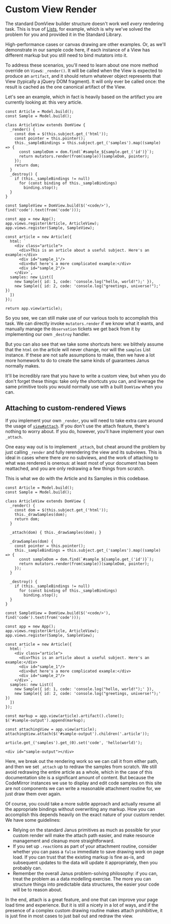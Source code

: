 Custom View Render
==================

The standard DomView builder structure doesn't work well _every_ rendering task.
This is true of [Lists](https://github.com/issa-tseng/janus-stdlib/blob/master/src/view/list.coffee),
for example, which is why we've solved the problem for you and provided it in the
Standard Library.

High-performance cases or canvas drawing are other examples. Or, as we'll demonstrate
in our sample code here, if each instance of a View has different markup but you
still need to bind mutators into it.

To address these scenarios, you'll need to learn about one more method override
on `View`s: `_render()`. It will be called when the View is expected to produce
an `artifact`, and it should return whatever object represents that View (typically
a jQuery DOM fragment). It will only ever be called once: the result is cached
as the one canonical artifact of the View.

Let's see an example, which in fact is heavily based on the artifact you are
currently looking at: this very article.

~~~
const Article = Model.build();
const Sample = Model.build();

class ArticleView extends DomView {
  _render() {
    const dom = $(this.subject.get_('html'));
    const pointer = this.pointer();
    this._sampleBindings = this.subject.get_('samples').map((sample) => {
      const sampleDom = dom.find(`#sample_${sample.get_('id')}`);
      return mutators.render(from(sample))(sampleDom, pointer);
    });
    return dom;
  }
  _destroy() {
    if (this._sampleBindings != null)
      for (const binding of this._sampleBindings)
        binding.stop();
  }
}

const SampleView = DomView.build($('<code/>'), find('code').text(from('code')));

const app = new App();
app.views.register(Article, ArticleView);
app.views.register(Sample, SampleView);

const article = new Article({
  html: `
    <div class="article">
      <div>This is an article about a useful subject. Here's an example:</div>
      <div id="sample_1"/>
      <div>But here's a more complicated example:</div>
      <div id="sample_2"/>
    </div>`,
  samples: new List([
    new Sample({ id: 1, code: 'console.log("hello, world!");' }),
    new Sample({ id: 2, code: 'console.log("greetings, universe!");' })
  ])
});

return app.view(article);
~~~

So you see, we can still make use of our various tools to accomplish this task.
We can directly invoke `mutators.render` if we know what it wants, and manually
manage the `Observation` tickets we get back from it by implementing our own
`_destroy` handler.

But you can also see that we take some shortcuts here: we blithely assume that
the `html` on the article will never change, nor will the `samples` List instance.
If these are not safe assumptions to make, then we have a lot more homework to
do to create the same kinds of guarantees Janus normally makes.

It'll be incredibly rare that you have to write a custom view, but when you do
don't forget these things: take only the shortcuts you can, and leverage the same
primitive tools you would normally use with a built `DomView` when you can.

Attaching to custom-rendered Views
----------------------------------

If you implement your own `_render`, you will need to take extra care around the
usage of [`view#attach`](/further-reading/view-attach). If you don't use the attach
feature, there's nothing to worry about. If you do, however, you'll have implement
your own `_attach`.

One easy way out is to implement `_attach`, but cheat around the problem by just
calling `_render` and fully rerendering the view and its subviews. This is ideal
in cases where there _are_ no subviews, and the work of attaching to what was
rendered is onerous: at least most of your document has been reattached, and you
are only redrawing a few things from scratch.

This is what we do with the Article and its Samples in this codebase.

~~~
const Article = Model.build();
const Sample = Model.build();

class ArticleView extends DomView {
  _render() {
    const dom = $(this.subject.get_('html'));
    this._drawSamples(dom);
    return dom;
  }

  _attach(dom) { this._drawSamples(dom); }

  _drawSamples(dom) {
    const pointer = this.pointer();
    this._sampleBindings = this.subject.get_('samples').map((sample) => {
      const sampleDom = dom.find(`#sample_${sample.get_('id')}`);
      return mutators.render(from(sample))(sampleDom, pointer);
    });
  }

  _destroy() {
    if (this._sampleBindings != null)
      for (const binding of this._sampleBindings)
        binding.stop();
  }
}

const SampleView = DomView.build($('<code/>'), find('code').text(from('code')));

const app = new App();
app.views.register(Article, ArticleView);
app.views.register(Sample, SampleView);

const article = new Article({
  html: `
    <div class="article">
      <div>This is an article about a useful subject. Here's an example:</div>
      <div id="sample_1"/>
      <div>But here's a more complicated example:</div>
      <div id="sample_2"/>
    </div>`,
  samples: new List([
    new Sample({ id: 1, code: 'console.log("hello, world!");' }),
    new Sample({ id: 2, code: 'console.log("greetings, universe!");' })
  ])
});

const markup = app.view(article).artifact().clone();
$('#sample-output').append(markup);

const attachingView = app.view(article);
attachingView.attach($('#sample-output').children('.article'));

article.get_('samples').get_(0).set('code', 'hello(world)');
~~~
~~~ target-html
<div id="sample-output"></div>
~~~

Here, we break out the rendering work so we can call it from either path, and then
we set `_attach` up to redraw the samples from scratch. We still avoid redrawing
the entire article as a whole, which in the case of this documentation site is
a significant amount of content. But because the CodeMirror instances we use to
display and edit code samples on this site are not components we can write a reasonable
attachment routine for, we just draw them over again.

Of course, you could take a more subtle approach and actually resume all the appropriate
bindings without overwriting any markup. How you can accomplish this depends heavily
on the exact nature of your custom render. We have some guidelines:

* Relying on the standard Janus primitives as much as possible for your custom
  render will make the attach path easier, and make resource management and cleanup
  more straightforward.
* If you set up `.react`ions as part of your attachment routine, consider whether
  you can pass a `false` immediate to save drawing work on page load. If you can
  trust that the existing markup is fine as-is, and subsequent updates to the data
  will update it appropriately, then you probably can.
* Remember the overall Janus problem-solving philosophy: if you can, treat the
  problem as a data modelling exercise. The more you can structure things into
  predictable data structures, the easier your code will be to reason about.

In the end, attach is a great feature, and one that can improve your page load
time and experience. But it is still a nicety in a lot of ways, and if the presence
of a complex custom drawing routine makes attach prohibitive, it is just fine
in most cases to just bail out and redraw the view.

